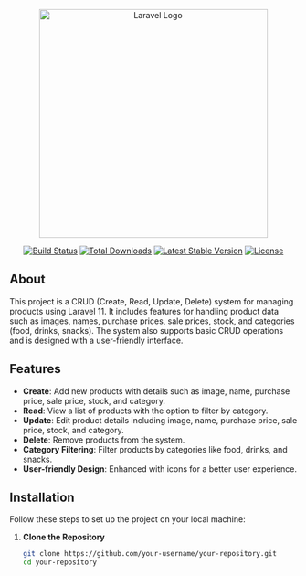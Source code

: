 <p align="center"><a href="https://laravel.com" target="_blank"><img src="https://raw.githubusercontent.com/laravel/art/master/logo-lockup/5%20SVG/2%20CMYK/1%20Full%20Color/laravel-logolockup-cmyk-red.svg" width="400" alt="Laravel Logo"></a></p>

<p align="center">
<a href="https://github.com/your-username/your-repository/actions"><img src="https://github.com/your-username/your-repository/workflows/tests/badge.svg" alt="Build Status"></a>
<a href="https://packagist.org/packages/your-package"><img src="https://img.shields.io/packagist/dt/your-package" alt="Total Downloads"></a>
<a href="https://packagist.org/packages/your-package"><img src="https://img.shields.io/packagist/v/your-package" alt="Latest Stable Version"></a>
<a href="https://packagist.org/packages/your-package"><img src="https://img.shields.io/packagist/l/your-package" alt="License"></a>
</p>

## About

This project is a CRUD (Create, Read, Update, Delete) system for managing products using Laravel 11. It includes features for handling product data such as images, names, purchase prices, sale prices, stock, and categories (food, drinks, snacks). The system also supports basic CRUD operations and is designed with a user-friendly interface.

## Features

- **Create**: Add new products with details such as image, name, purchase price, sale price, stock, and category.
- **Read**: View a list of products with the option to filter by category.
- **Update**: Edit product details including image, name, purchase price, sale price, stock, and category.
- **Delete**: Remove products from the system.
- **Category Filtering**: Filter products by categories like food, drinks, and snacks.
- **User-friendly Design**: Enhanced with icons for a better user experience.

## Installation

Follow these steps to set up the project on your local machine:

1. **Clone the Repository**

   ```bash
   git clone https://github.com/your-username/your-repository.git
   cd your-repository
